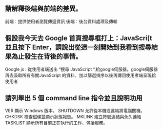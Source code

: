 ## 請解釋後端與前端的差異。
前端：提供使用者瀏覽傳遞資訊 後端：後台資料處理及傳輸

## 假設我今天去 Google 首頁搜尋框打上：JavaScri[t 並且按下 Enter，請說出從這一刻開始到我看到搜尋結果為止發生在背後的事情。
Google js :  從使用者端送出 “搜尋 JavaScript “,給google伺服器，google伺服器再去汲取所有有關JavaScript 的資料，加以篩選排序以後再傳回使用者端呈現給使用者


## 請列舉出 5 個 command line 指令並且說明功用
VER            顯示 Windows 版本。
SHUTDOWN       允許從本機或遠端將電腦關機。
CHKDSK         檢查磁碟並顯示狀態報告。
MKLINK         建立符號連結與永久連結
TASKLIST       顯示所有目前正在執行的工作，包括服務。
